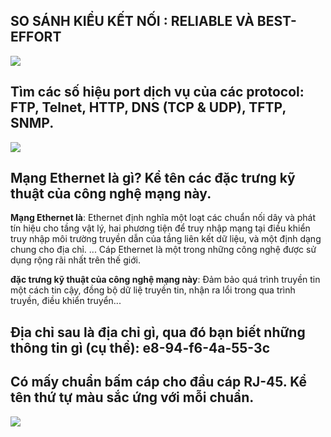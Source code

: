 ## SO SÁNH KIỂU KẾT NỐI : RELIABLE VÀ BEST-EFFORT ##


![](http://1.bp.blogspot.com/_pjnY1C-CtyM/TSKBeQ5Pi7I/AAAAAAAAABQ/2ehWXmV8Y30/s1600/reliable+vs+best-effort.jpg)

## Tìm các số hiệu port dịch vụ của các protocol: FTP, Telnet, HTTP, DNS (TCP & UDP), TFTP, SNMP. ##

![](http://image.slidesharecdn.com/icnd110s01l05understandingthetcpiptransportlayer-130312094244-phpapp01/95/cours-cisco-10-638.jpg?cb=1363081403)

## Mạng Ethernet là gì? Kể tên các đặc trưng kỹ thuật của công nghệ mạng này. ##

**Mạng Ethernet là**:  Ethernet định nghĩa một loạt các chuẩn nối dây và phát tín hiệu cho tầng vật lý, hai phương tiện để truy nhập mạng tại điều khiển truy nhập môi trường truyền dẫn của tầng liên kết dữ liệu, và một định dạng chung cho địa chỉ. ... Cáp Ethernet là một trong những công nghệ được sử dụng rộng rãi nhất trên thế giới.

**đặc trưng kỹ thuật của công nghệ mạng này**: Đảm bảo quá trình truyền  tin một cách tin cậy, đồng bộ dữ liệ truyền tin, nhận ra lổi trong qua trình truyền, điều khiển truyển...

## Địa chỉ sau là địa chỉ gì, qua đó bạn biết những thông tin gì (cụ thể): e8-94-f6-4a-55-3c ##

## Có mấy chuẩn bấm cáp cho đầu cáp RJ-45. Kể tên thứ tự màu sắc ứng với mỗi chuẩn. ##

![](http://taimienphi.vn/tmp/cf/aut/cach-bam-day-mang-1.jpg)